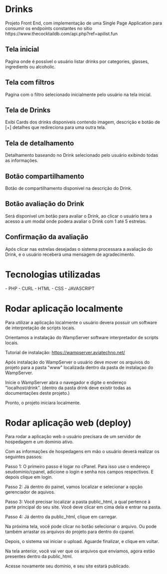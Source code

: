 <h1>Drinks</h1>
<p>Projeto Front End, com implementação de uma Single Page Application para consumir os endpoints constantes no sítio https://www.thecocktaildb.com/api.php?ref=apilist.fun</p>

## Tela inicial
Pagína onde é possível o usuário listar drinks por categories, glasses, ingredients ou alcoholic.

## Tela com filtros
Pagína com o filtro selecionado inicialmente pelo usuário na tela inicial.

## Tela de Drinks
Exibi Cards dos drinks disponíveis contendo imagem, descrição e botão de [+] detalhes que redireciona para uma outra tela.

## Tela de detalhamento
Detalhamento baseando no Drink selecionado pelo usuário exibindo todas as informações.

## Botão compartilhamento
Botão de compartilhamento disponivel na descrição do Drink.

## Botão avaliação do Drink
Será disponivel um botão para avaliar o Drink, ao clicar o usuário tera a acesso a um modal onde podera avaliar o Drink com 1 até 5 estrelas.

## Confirmação da avaliação
Após clicar nas estrelas desejadas o sistema processara a avaliação do Drink, e o usuário receberá uma mensagem de agradecimento.

<h1>Tecnologias utilizadas</h1>
- PHP
- CURL
- HTML
- CSS
- JAVASCRIPT

<h1>Rodar aplicação localmente</h1>

Para utilizar a aplicação localmente o usuário devera possuir um software de interpretação de scripts locais.

Orientamos a instalação do WampServer software interpretador de scripts locais.

Tutorial de instalação: https://wampserver.aviatechno.net/

Após instalação do WampServer o usuário deve mover os arquivos do projeto para a pasta "www" localizada dentro da pasta de instalaçao do WampServer.

Inicie o WampServer abra o navegador e digite o endereço "localhost/drink". (dentro da pasta drink deve existir todas as documentações deste projeto.)

Pronto, o projeto iniciara localmente.

<h1>Rodar aplicação web (deploy)</h1>

Para rodar a aplicação web o usuário precisara de um servidor de hospedagem e um dominio ativo.

Com as informações de hospedagens em mão o usuário deverá realizar os seguintes passos:

Passo 1: O primeiro passo é logar no cPanel. Para isso use o endereço seudominio/cpanel, adicione o login e senha nos campos respectivos. E depois clique em login.

Passo 2: Já dentro do painel, vamos localizar e selecionar a opção gerenciador de aquivos. 

Passo 3: Você precisar localizar a pasta public_html, a qual pertence à parte principal do seu site. Você deve clicar em cima dela e entrar na pasta. 

Passo 4: Já dentro da public_html, clique em carregar.

Na próxima tela, você pode clicar no botão selecionar o arquivo. Ou pode também arrastar os arquivos do projeto para dentro do cpanel.

Depois, o sistema vai iniciar o upload. Aguarde finalizar, e clique em voltar.

Na tela anterior, você vai ver que os arquivos que enviamos, agora estão presentes dentro da public_html.

Acesse novamente seu domínio, e seu site estará publicado.
